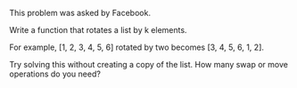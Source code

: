 This problem was asked by Facebook.

Write a function that rotates a list by k elements. 

For example, [1, 2, 3, 4, 5, 6] rotated by two becomes [3, 4, 5, 6, 1, 2]. 

Try solving this without creating a copy of the list. How many swap or move operations do you need?